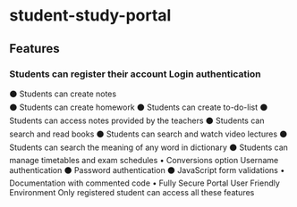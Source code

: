 # student-study-portal
## Features
### Students can register their account Login authentication
⚫ Students can create notes </br>
⚫ Students can create homework
⚫ Students can create to-do-list
⚫ Students can access notes provided by the teachers
⚫ Students can search and read books
⚫ Students can search and watch video lectures
⚫ Students can search the meaning of any word in dictionary
⚫ Students can manage timetables and exam schedules
• Conversions option
Username authentication
⚫ Password authentication
⚫ JavaScript form validations
• Documentation with commented code
•
Fully Secure Portal
User Friendly Environment
Only registered student can access all these features
